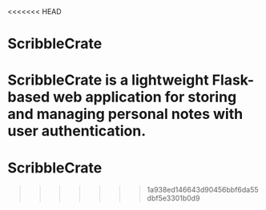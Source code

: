 <<<<<<< HEAD
# ScribbleCrate

ScribbleCrate is a lightweight Flask-based web application for storing and managing personal notes with user authentication.
=======
# ScribbleCrate
>>>>>>> 1a938ed146643d90456bbf6da55dbf5e3301b0d9
